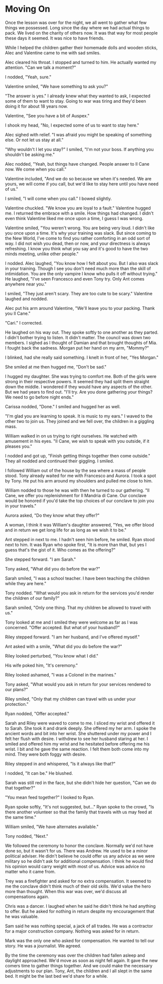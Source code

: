 # Moving On

Once the lesson was over for the night, we all went to gather what few things we possessed.  Long since the day where we had actual things to pack.  We lived on the charity of others now.  It was that way for most people these days it seemed.   It was nice to have friends.  

While I helped the children gather their homemade dolls and wooden sticks, Alec and Valentine came to me with sad smiles.

Alec cleared his throat.  I stopped and turned to him.  He actually wanted my attention.   "Can we talk a moment?"  

I nodded, "Yeah, sure."

Valentine smiled, "We have something to ask you?"

"The answer is yes."  I already knew what they wanted to ask, I expected some of them to want to stay.  Going to war was tiring and they'd been doing it for about 18 years now.

Valentine, "See you have a bit of Auspex."

I shook my head, "No, I expected some of us to want to stay here."

Alec sighed with relief.  "I was afraid you might be speaking of something else.  Or not let us stay at all."

"Why wouldn't I let you stay?"  I smiled, "I'm not your boss.  If anything you shouldn't be asking me."

Alec nodded, "Yeah, but things have changed.  People answer to Il Cane now.  We come when you call."

Valentine included, "And we do so because we when it's needed.  We are yours, we will come if you call, but we'd like to stay here until you have need of us."

I smiled, "I will come when you call."  I bowed slightly.  

Valentine chuckled.  "We know you are loyal to a fault."  Valentine hugged me.  I returned the embrace with a smile.  How things had changed.  I didn't even think Valentine liked me once upon a time, I guess I was wrong.

Valentine smiled, "You weren't wrong.  You are being very loud.  I didn't like you once upon a time. It's why your training was slack.  But since coming to the New World, I've come to find you rather comforting in an odd sort of way.  I did not wish  you dead, then or now, and your directness is always refreshing.  I know you think what you say and it's good to have the two minds meeting, unlike other people."

I nodded.  Alec laughed, "You know how I felt about you.  But I also was slack in your training. Though I see you don't need much more than the skill of intimidation.  You are the only vampire I know who pulls it off without trying."  He laughed, "I've seen Francesco and even Tony try.  Only Ant comes anywhere near you."

I smiled, "They just aren't scary.  They are too cute to be scary."  Valentine laughed and nodded.

Alec put his arm around Valentine, "We'll leave you to your packing.  Thank you Il Cane."

"Cari."  I corrected.

He laughed on his way out.  They spoke softly to one another as they parted.  I didn't bother trying to listen.  It didn't matter.   The council was down two members.  I sighed as I thought of Damian and that brought thoughts of Mia.  I fought back the sadness.  Morgan put her hand on my arm, "Mommy?"

I blinked, had she really said something.  I knelt in front of her, "Yes Morgan."

She smiled at me then hugged me, "Don't be sad."

I hugged my daughter.  She was trying to comfort me.  Both of the girls were strong in their respective powers.  It seemed they had split them straight down the middle.  I wondered if they would have any aspects of the other.  But we had years to find out.  "I'll try.  Are you done gathering your things?  We need to go before night ends."

Carissa nodded, "Done."  I smiled and hugged her as well.  

"I'm glad you are learning to speak.  It is music to my ears."  I waved to the other two to join us.  They joined and we fell over, the children in a giggling mass.  

William walked in on us trying to right ourselves.  He watched with amusement in his eyes.  "Il Cane, we wish to speak with you outside, if it pleases you."

I nodded and got up, "Finish getting things together then come outside."  They all nodded and continued their giggling.  I smiled.

I followed William out of the house by the sea where a mass of people stood.  Tony already waited for me with Francesco and Aurora.  I took a spot by Tony.  He put his arm around my shoulders and pulled me close to him.

William nodded to those he was with then he turned to our gathering.  "Il Cane, we offer you replenishment for Il Mandria di Cane.  Our conclave would be honored if you'd take the top choices of our conclave to join you in your travels."

Aurora asked, "Do they know what they offer?"

A woman, I think it was William's daughter answered, "Yes, we offer blood and in return we get long life for as long as we wish it to be."

Ant stepped in next to me.  I hadn't seen him before, he smiled.  Ryan stood next to him.  It was Ryan who spoke first, "It is more than that, but yes I guess that's the gist of it.  Who comes as the offering?"

She stepped forward.  "I am Sarah."

Tony asked, "What did you do before the war?"

Sarah smiled, "I was a school teacher.  I have been teaching the children while they are here."

Tony nodded.  "What would you ask in return for the services you'd render the children of our family?"

Sarah smiled, "Only one thing.  That my children be allowed to travel with us."

Tony looked at me and I smiled they were welcome as far as I was concerned.  "Offer accepted.  But what of your husband?"

Riley stepped forward.  "I am her husband, and I've offered myself."

Ant asked with a smile, "What did you do before the war?"

Riley looked perturbed, "You know what I did."  

His wife poked him, "It's ceremony."

Riley looked ashamed, "I was a Colonel in the marines."

Tony asked, "What would you ask in return for your services rendered to our plans?"

Riley smiled, "Only that my children can travel with us under your protection."

Ryan nodded, "Offer accepted."

Sarah and Riley were waved to come to me.  I sliced my wrist and offered it to Sarah.  She took it and drank deeply.  She offered my her arm.  I spoke the ancient words and bit into her wrist.  She shuttered under my power and I felt her flush with desire.   I withdrew to see her husband staring at her.    I smiled and offered him my wrist and he hesitated before offering me his wrist.  I bit and he gave the same reaction.  I felt them both come into my mind.  They were both foggy with desire.  

Riley stepped in and whispered, "Is it always like that?"

I nodded, "It can be."  He blushed.

Sarah was still red in the face, but she didn't hide her question, "Can we do that together?"

"You mean feed together?"  I looked to Ryan.

Ryan spoke softly, "It's not suggested, but..."  Ryan spoke to the crowd, "Is there another volunteer so that the family that travels with us may feed at the same time."

William smiled, "We have alternates available."

Tony nodded, "Next."

We followed the ceremony to honor the conclave.  Normally we'd not have done so, but it wasn't for us.  There was Andrew.  He used to be a minor political adviser.  He didn't believe he could offer us any advice as we were military so he didn't ask for additional compensation.  I think he would find his opinion would carry weight with most of us.  Advice was advice no matter who it came from.

Trey was a firefighter and asked for no extra compensation.  It seemed to me the conclave didn't think much of their old skills.  We'd value the hero more than thought.  When this war was over, we'd discuss all compensations again.

Chris was a dancer.  I laughed when he said he didn't think he had anything to offer.  But he asked for nothing in return despite my encouragement that he was valuable.

Sam said he was nothing special, a jack of all trades.  He was a contractor for a major construction company.  Nothing was asked for in return.

Mark was the only one who asked for compensation.  He wanted to tell our story.  He was a journalist.  We agreed.

By the time the ceremony was over the children had fallen asleep and daylight approached.  We'd move as soon as night fell again.  It gave the new comers time to gather things together.  And we could make the necessary adjustments to our plan.  Tony, Ant, the children and I all slept in the same bed.   It might be the last bed we'd share for a while.

